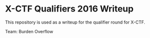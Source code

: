 # X-CTF Qualifiers 2016 Writeup
This repository is used as a writeup for the qualifier round for X-CTF. 

Team: Burden Overflow
